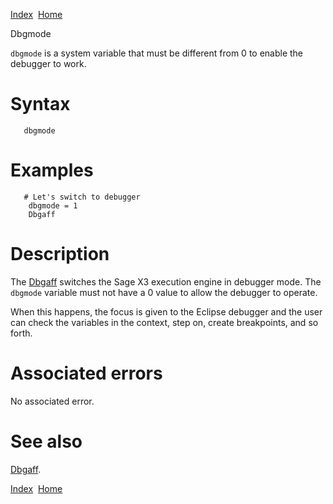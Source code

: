 [Index](index.html)  [Home](getting-started_home.html)

Dbgmode

`dbgmode` is a system variable that must be different from 0 to enable the debugger to work.

# Syntax

```
   dbgmode
```

# Examples

```
   # Let's switch to debugger
    dbgmode = 1
    Dbgaff
```

# Description

The [Dbgaff](4gl_dbgaff.html) switches the Sage X3 execution engine in debugger mode. The `dbgmode` variable must not have a 0 value to allow the debugger to operate.

When this happens, the focus is given to the Eclipse debugger and the user can check the variables in the context, step on, create breakpoints, and so forth.

# Associated errors

No associated error.

# See also

[Dbgaff](4gl_dbgaff.html).

  

[Index](index.html)  [Home](getting-started_home.html)